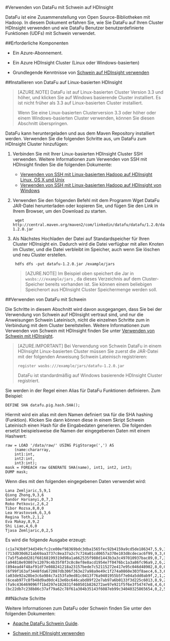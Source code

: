 <properties
pageTitle="Verwenden von DataFu mit Schwein auf HDInsight"
description="DataFu ist eine Zusammenstellung von Bibliotheken mit Hadoop. Erfahren Sie, wie Sie DataFu mit Schwein auf Ihren Cluster HDInsight verwenden können."
services="hdinsight"
documentationCenter=""
authors="Blackmist"
manager="jhubbard"
editor="cgronlun"/>

<tags
ms.service="hdinsight"
ms.devlang="na"
ms.topic="article"
ms.tgt_pltfrm="na"
ms.workload="big-data"
ms.date="08/23/2016"
ms.author="larryfr"/>

#<a name="use-datafu-with-pig-on-hdinsight"></a>Verwenden von DataFu mit Schwein auf HDInsight

DataFu ist eine Zusammenstellung von Open Source-Bibliotheken mit Hadoop. In diesem Dokument erfahren Sie, wie Sie DataFu auf Ihren Cluster HDInsight verwenden und wie DataFu Benutzer benutzerdefinierte Funktionen (UDFs) mit Schwein verwendet.

##<a name="prerequisites"></a>Erforderliche Komponenten

* Ein Azure-Abonnement.

* Ein Azure HDInsight Cluster (Linux oder Windows-basierten)

* Grundlegende Kenntnisse von [Schwein auf HDInsight verwenden](hdinsight-use-pig.md)

##<a name="install-datafu-on-linux-based-hdinsight"></a>Installieren von DataFu auf Linux-basierten HDInsight

> [AZURE.NOTE] DataFu ist auf Linux-basierten Cluster Version 3.3 und höher, und klicken Sie auf Windows basierende Cluster installiert. Es ist nicht früher als 3.3 auf Linux-basierten Cluster installiert.
>
> Wenn Sie eine Linux-basierten Clusterversion 3.3 oder höher oder einem Windows-basierten Cluster verwenden, können Sie diesen Abschnitt überspringen.

DataFu kann heruntergeladen und aus dem Maven Repository installiert werden. Verwenden Sie die folgenden Schritte aus, um DataFu zum HDInsight Cluster hinzufügen:

1. Verbinden Sie mit Ihrer Linux-basierten HDInsight Cluster SSH verwenden. Weitere Informationen zum Verwenden von SSH mit HDInsight finden Sie die folgenden Dokumente:

    * [Verwenden von SSH mit Linux-basierten Hadoop auf HDInsight Linux, OS X und Unix](hdinsight-hadoop-linux-use-ssh-unix.md)
    * [Verwenden von SSH mit Linux-basierten Hadoop auf HDInsight von Windows](hdinsight-hadoop-linux-use-ssh-unix.md)
    
2. Verwenden Sie den folgenden Befehl mit dem Programm Wget DataFu JAR-Datei herunterladen oder kopieren Sie, und fügen Sie den Link in Ihrem Browser, um den Download zu starten.

        wget http://central.maven.org/maven2/com/linkedin/datafu/datafu/1.2.0/datafu-1.2.0.jar

3. Als Nächstes Hochladen der Datei auf Standardspeicher für Ihren Cluster HDInsight ein. Dadurch wird die Datei verfügbar mit allen Knoten im Cluster, und die Datei verbleibt im Speicher, auch wenn Sie löschen und neu Cluster erstellen.

        hdfs dfs -put datafu-1.2.0.jar /example/jars
    
    > [AZURE.NOTE] Im Beispiel oben speichert die Jar in `wasbs:///example/jars` , da dieses Verzeichnis auf dem Cluster-Speicher bereits vorhanden ist. Sie können einem beliebigen Speicherort aus HDInsight Cluster Speichermenge werden soll.

##<a name="use-datafu-with-pig"></a>Verwenden von DataFu mit Schwein

Die Schritte in diesem Abschnitt wird davon ausgegangen, dass Sie bei der Verwendung von Schwein auf HDInsight vertraut sind, und nur die Anweisungen Schwein Lateinisch, nicht die einzelnen Schritte zum in Verbindung mit dem Cluster bereitstellen. Weitere Informationen zum Verwenden von Schwein mit HDInsight finden Sie unter [Verwenden von Schwein mit HDInsight](hdinsight-use-pig.md).

> [AZURE.IMPORTANT] Bei Verwendung von Schwein DataFu in einem HDInsight Linux-basierten Cluster müssen Sie zuerst die JAR-Datei mit der folgenden Anweisung Schwein Lateinisch registrieren:
>
> ```register wasbs:///example/jars/datafu-1.2.0.jar```
>
> DataFu ist standardmäßig auf Windows basierende HDInsight Cluster registriert.

Sie werden in der Regel einen Alias für DataFu Funktionen definieren. Zum Beispiel:

    DEFINE SHA datafu.pig.hash.SHA();
    
Hiermit wird ein alias mit dem Namen definiert `SHA` für die SHA hashing (Funktion). Klicken Sie dann können diese in einem Skript Schwein Lateinisch einen Hash für die Eingabedaten generieren. Die folgenden ersetzt beispielsweise die Namen der eingegebenen Daten mit einem Hashwert:

    raw = LOAD '/data/raw/' USING PigStorage(',') AS  
        (name:chararray, 
        int1:int, 
        int2:int,
        int3:int); 
    mask = FOREACH raw GENERATE SHA(name), int1, int2, int3; 
    DUMP mask;

Wenn dies mit den folgenden eingegebenen Daten verwendet wird:

    Lana Zemljaric,5,9,1
    Qiong Zhong,9,3,6
    Sandor Harsanyi,0,7,3
    Roko Petkovic,2,6,2
    Tibor Rozsa,8,0,0
    Lea Hrastovsek,6,3,6
    Regina Toth,2,1,2
    Eva Makay,8,9,2
    Shi Liao,4,6,0
    Tjasa Zemljaric,0,2,5
    
Es wird die folgende Ausgabe erzeugt:

    (c1a743b0f34d349cfc2ce00ef98369bdc3dba1565fec92b4159a9cd5de186347,5,9,1)
    (713d030d621ab69aa3737c8ea37a2c7c724a01cd0657a370e103d8cdecac6f99,9,3,6)
    (7a5f5abdd281f68168199319d98a1a662535f988d1443b3a3c497010937bac89,0,7,3)
    (a94818e93807e12079c4b35f8f3c8c8ef8e8acd1954e7f0476bc1a3a86fc96a9,2,6,2)
    (894ead4f48af91df7e088241218a23157bede7c52115272e417e95c046d48902,8,0,0)
    (6f99f163af3448fda672087db306f363e27a98a9e49c1f274a0860e303f8aec4,6,3,6)
    (a03de92a28be3c6a984c7a153fa9ed81c0413f76a9401955b5f7e04a5dd0ab9f,2,1,2)
    (6ceab977c8fb48d9ad0dc413e6bc646cabd89f22e7ab97a6b0133f3d225c6013,8,9,2)
    (fa9c436469096ff1bd297e182831f460501b826272ae97e921f5f6e3f54747e8,4,6,0)
    (bc22db7c238b86c37af79a62c78f61a304b35143f6087eb99c34040325865654,0,2,5)

##<a name="next-steps"></a>Nächste Schritte

Weitere Informationen zum DataFu oder Schwein finden Sie unter den folgenden Dokumenten:

* [Apache DataFu Schwein Guide](http://datafu.incubator.apache.org/docs/datafu/guide.html).

* [Schwein mit HDInsight verwenden](hdinsight-use-pig.md)
